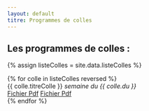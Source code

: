 ```yaml
---
layout: default
titre: Programmes de colles
---
```


## Les programmes de colles : 

{% assign listeColles = site.data.listeColles %}
<div class="panel list-group" id="tableColles">
{% for colle in listeColles reversed %}
  <div class="list-group-item" >{{ colle.titreColle }} <em>semaine du {{ colle.du }}</em>
    <div class="btn-group btn-group-sm pull-right">
      <a href="{{ adressePdf }}" class="btn btn-default">Fichier Pdf</a>
      <a href="{{ adressePdf }}" class="btn btn-primary">Fichier Pdf</a>
    </div>
  </div>{% 
  endfor %}
</div>
